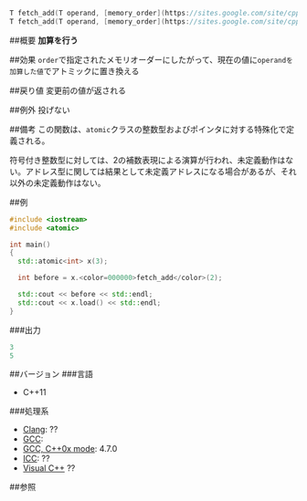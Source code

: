 ```cpp
T fetch_add(T operand, [memory_order](https://sites.google.com/site/cpprefjp/reference/atomic/memory_order) order = [memory_order_seq_cst](https://sites.google.com/site/cpprefjp/reference/atomic/memory_order)) volatile noexcept;
T fetch_add(T operand, [memory_order](https://sites.google.com/site/cpprefjp/reference/atomic/memory_order) order = [memory_order_seq_cst](https://sites.google.com/site/cpprefjp/reference/atomic/memory_order)) noexcept;
```
##概要
<b>加算を行う</b>

##効果
<code>order</code>で指定されたメモリオーダーにしたがって、現在の値に<code>operandを加算した値</code>でアトミックに置き換える


##戻り値
変更前の値が返される


##例外
投げない

##備考
この関数は、<code>atomic</code>クラスの整数型およびポインタに対する特殊化で定義される。

符号付き整数型に対しては、2の補数表現による演算が行われ、未定義動作はない。アドレス型に関しては結果として未定義アドレスになる場合があるが、それ以外の未定義動作はない。

##例
```cpp
#include <iostream>
#include <atomic>

int main()
{
  std::atomic<int> x(3);

  int before = x.<color=000000>fetch_add</color>(2);

  std::cout << before << std::endl;
  std::cout << x.load() << std::endl;
}
```
###出力
```cpp
3
5
```
##バージョン
###言語

- C++11


###処理系
- [Clang](https://sites.google.com/site/cpprefjp/implementation#clang): ??
- [GCC](https://sites.google.com/site/cpprefjp/implementation#gcc): 
- [GCC, C++0x mode](https://sites.google.com/site/cpprefjp/implementation#gcc): 4.7.0
- [ICC](https://sites.google.com/site/cpprefjp/implementation#icc): ??
- [Visual C++](https://sites.google.com/site/cpprefjp/implementation#visual_cpp) ??


##参照

